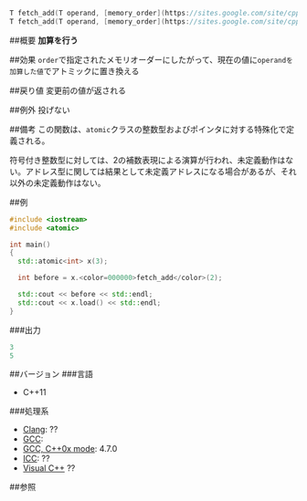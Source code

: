 ```cpp
T fetch_add(T operand, [memory_order](https://sites.google.com/site/cpprefjp/reference/atomic/memory_order) order = [memory_order_seq_cst](https://sites.google.com/site/cpprefjp/reference/atomic/memory_order)) volatile noexcept;
T fetch_add(T operand, [memory_order](https://sites.google.com/site/cpprefjp/reference/atomic/memory_order) order = [memory_order_seq_cst](https://sites.google.com/site/cpprefjp/reference/atomic/memory_order)) noexcept;
```
##概要
<b>加算を行う</b>

##効果
<code>order</code>で指定されたメモリオーダーにしたがって、現在の値に<code>operandを加算した値</code>でアトミックに置き換える


##戻り値
変更前の値が返される


##例外
投げない

##備考
この関数は、<code>atomic</code>クラスの整数型およびポインタに対する特殊化で定義される。

符号付き整数型に対しては、2の補数表現による演算が行われ、未定義動作はない。アドレス型に関しては結果として未定義アドレスになる場合があるが、それ以外の未定義動作はない。

##例
```cpp
#include <iostream>
#include <atomic>

int main()
{
  std::atomic<int> x(3);

  int before = x.<color=000000>fetch_add</color>(2);

  std::cout << before << std::endl;
  std::cout << x.load() << std::endl;
}
```
###出力
```cpp
3
5
```
##バージョン
###言語

- C++11


###処理系
- [Clang](https://sites.google.com/site/cpprefjp/implementation#clang): ??
- [GCC](https://sites.google.com/site/cpprefjp/implementation#gcc): 
- [GCC, C++0x mode](https://sites.google.com/site/cpprefjp/implementation#gcc): 4.7.0
- [ICC](https://sites.google.com/site/cpprefjp/implementation#icc): ??
- [Visual C++](https://sites.google.com/site/cpprefjp/implementation#visual_cpp) ??


##参照

